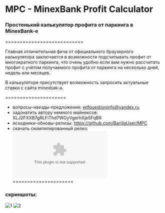 # MPC - MinexBank Profit Calculator
<h3>Простенький калькулятор профита от паркинга в MinexBank-е</h3>
 
===========================
 
Главная отличительная фича от официального браузерного калькулятора заключается в
возможности подсчитывать профит от многократного паркинга, что очень удобно если вам нужно
рассчитать профит с учётом получаемого профита от паркинга на несколько дней, недель или месяцев.
 
В калькуляторе присутствует возможность запросить актуальные ставки с сайта minexbak-a.
 
=====================
 
* вопросы-наезды-предложения: wtfquestioninfo@yandex.ru 
* задонатить автору немного майнексов: XLJ2FXXB7gRLFiThd7WGyVgerhXje5FqBR 
* исходники-обновы-релизы: https://github.com/BarillaUser/MPC
* скачать скомпилированный релиз: ![download](https://github.com/BarillaUser/MPC/files/1552709/MinexbankPC.zip)
=====================
 
<h3>скриншоты:</h3>
 
![1](https://user-images.githubusercontent.com/34486355/33899829-b836159c-df7d-11e7-927e-1fca6e59996e.png)
![2](https://user-images.githubusercontent.com/34486355/33899833-ba6cd760-df7d-11e7-8d20-83c2745b0380.png)
